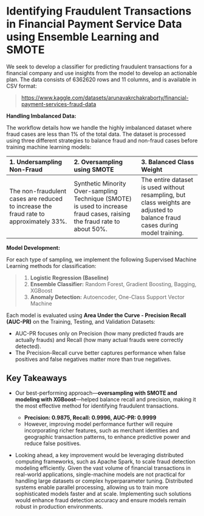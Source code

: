 # Identifying Fraudulent Transactions in Financial Payment Service Data using Ensemble Learning and SMOTE

We seek to develop a classifier for predicting fraudulent transactions for a financial company and use insights from the model to develop an actionable plan. The data consists of 6362620 rows and 11 columns, and is available in CSV format: 

> https://www.kaggle.com/datasets/arunavakrchakraborty/financial-payment-services-fraud-data

**Handling Imbalanced Data:**

The workflow details how we handle the highly imbalanced dataset where fraud cases are less than 1% of the total data. The dataset is processed using three different strategies to balance fraud and non-fraud cases before training machine learning models:

|1. Undersampling Non-Fraud|2. Oversampling using SMOTE|3. Balanced Class Weight|
|:-|:-|:-|
|The non-fraudulent cases are reduced to increase the fraud rate to approximately 33%.|Synthetic Minority Over-sampling Technique (SMOTE) is used to increase fraud cases, raising the fraud rate to about 50%.|The entire dataset is used without resampling, but class weights are adjusted to balance fraud cases during model training.|

**Model Development:**

For each type of sampling, we implement the following Supervised Machine Learning methods for classification:

> 1. **Logistic Regression (Baseline)** 
> 2. **Ensemble Classifier:** Random Forest, Gradient Boosting, Bagging, XGBoost
> 3. **Anomaly Detection:** Autoencoder, One-Class Support Vector Machine

Each model is evaluated using **Area Under the Curve - Precision Recall (AUC-PR)** on the Training, Testing, and Validation Datasets:

* AUC-PR focuses only on Precision (how many predicted frauds are actually frauds) and Recall (how many actual frauds were correctly detected).
* The Precision-Recall curve better captures performance when false positives and false negatives matter more than true negatives.

## Key Takeaways

* Our best-performing approach—**oversampling with SMOTE and modeling with XGBoost**—helped balance recall and precision, making it the most effective method for identifying fraudulent transactions.
  * **Precision: 0.9875, Recall: 0.9996, AUC-PR: 0.9999**</mark>
  * However, improving model performance further will require incorporating richer features, such as merchant identities and geographic transaction patterns, to enhance predictive power and reduce false positives.
    
* Looking ahead, a key improvement would be leveraging distributed computing frameworks, such as Apache Spark, to scale fraud detection modeling efficiently. Given the vast volume of financial transactions in real-world applications, single-machine models are not practical for handling large datasets or complex hyperparameter tuning. Distributed systems enable parallel processing, allowing us to train more sophisticated models faster and at scale. Implementing such solutions would enhance fraud detection accuracy and ensure models remain robust in production environments.



